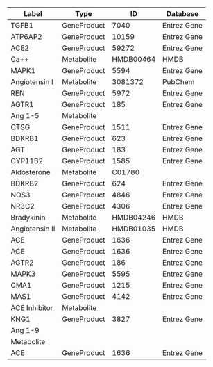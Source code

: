 | Label | Type | ID | Database |
| ---- | ---- | ---- | ---- |
|TGFB1 | GeneProduct | 7040 | Entrez Gene |
|ATP6AP2 | GeneProduct | 10159 | Entrez Gene |
|ACE2 | GeneProduct | 59272 | Entrez Gene |
|Ca++ | Metabolite | HMDB00464 | HMDB |
|MAPK1 | GeneProduct | 5594 | Entrez Gene |
|Angiotensin I | Metabolite | 3081372 | PubChem |
|REN | GeneProduct | 5972 | Entrez Gene |
|AGTR1 | GeneProduct | 185 | Entrez Gene |
|Ang 1-5 | Metabolite |  |  |
|CTSG | GeneProduct | 1511 | Entrez Gene |
|BDKRB1 | GeneProduct | 623 | Entrez Gene |
|AGT | GeneProduct | 183 | Entrez Gene |
|CYP11B2 | GeneProduct | 1585 | Entrez Gene |
|Aldosterone | Metabolite | C01780 |  |
|BDKRB2 | GeneProduct | 624 | Entrez Gene |
|NOS3 | GeneProduct | 4846 | Entrez Gene |
|NR3C2 | GeneProduct | 4306 | Entrez Gene |
|Bradykinin | Metabolite | HMDB04246 | HMDB |
|Angiotensin II | Metabolite | HMDB01035 | HMDB |
|ACE | GeneProduct | 1636 | Entrez Gene |
|ACE | GeneProduct | 1636 | Entrez Gene |
|AGTR2 | GeneProduct | 186 | Entrez Gene |
|MAPK3 | GeneProduct | 5595 | Entrez Gene |
|CMA1 | GeneProduct | 1215 | Entrez Gene |
|MAS1 | GeneProduct | 4142 | Entrez Gene |
|ACE Inhibitor | Metabolite |  |  |
|KNG1 | GeneProduct | 3827 | Entrez Gene |
|Ang 1-9
 | Metabolite |  |  |
|ACE | GeneProduct | 1636 | Entrez Gene |
